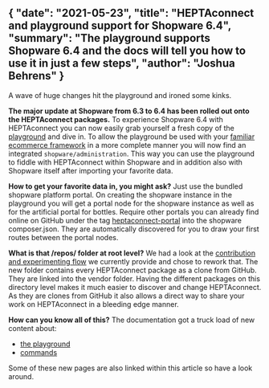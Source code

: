 {
    "date": "2021-05-23",
    "title": "HEPTAconnect and playground support for Shopware 6.4",
    "summary": "The playground supports Shopware 6.4 and the docs will tell you how to use it in just a few steps",
    "author": "Joshua Behrens"
}
---

A wave of huge changes hit the playground and ironed some kinks.

**The major update at Shopware from 6.3 to 6.4 has been rolled out onto the HEPTAconnect packages.**
To experience Shopware 6.4 with HEPTAconnect you can now easily grab yourself a fresh copy of the [playground](https://heptaconnect.io/guides/playground/intro/) and dive in. 
To allow the playground be used with your [familiar ecommerce framework](https://heptaconnect.io/guides/playground/first-time/with-shopware-6/) in a more complete manner you will now find an integrated `shopware/administration`.
This way you can use the playground to fiddle with HEPTAconnect within Shopware and in addition also with Shopware itself after importing your favorite data.

**How to get your favorite data in, you might ask?**
Just use the bundled shopware platform portal.
On creating the shopware instance in the playground you will get a portal node for the shopware instance as well as for the artificial portal for bottles.
Require other portals you can already find online on GitHub under the tag [heptaconnect-portal](https://github.com/topics/heptaconnect-portal) into the shopware composer.json.
They are automatically discovered for you to draw your first routes between the portal nodes.

**What is that /repos/ folder at root level?**
We had a look at the [contribution and experimenting flow](https://heptaconnect.io/guides/playground/contribution/) we currently provide and chose to rework that.
The new folder contains every HEPTAconnect package as a clone from GitHub.
They are linked into the vendor folder.
Having the different packages on this directory level makes it much easier to discover and change HEPTAconnect.
As they are clones from GitHub it also allows a direct way to share your work on HEPTAconnect in a bleeding edge manner.

**How can you know all of this?** The documentation got a truck load of new content about:
* [the playground](https://heptaconnect.io/guides/playground/intro/)
* [commands](https://heptaconnect.io/guides/playground/command-line/)

Some of these new pages are also linked within this article so have a look around.
